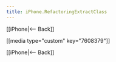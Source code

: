 ```yaml
---
title: iPhone.RefactoringExtractClass
---
```

[[iPhone|<-- Back]]

[[media type="custom" key="7608379"]]

[[iPhone|<-- Back]]
